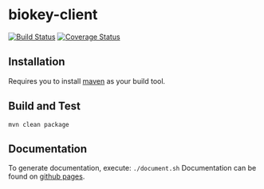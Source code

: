 # biokey-client
[![Build Status](https://travis-ci.org/BioKey/biokey-client.svg?branch=master)](https://travis-ci.org/BioKey/biokey-client)
[![Coverage Status](https://coveralls.io/repos/github/BioKey/biokey-client/badge.svg?branch=master)](https://coveralls.io/github/BioKey/biokey-client?branch=master)

## Installation
Requires you to install [maven](https://maven.apache.org/install.html) as your build tool.

## Build and Test
`mvn clean package`

## Documentation
To generate documentation, execute:
`./document.sh`
Documentation can be found on [github pages](https://biokey.github.io/biokey-client/).
